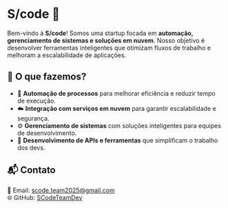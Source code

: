 # S/code 🚀

Bem-vindo à **S/code**! Somos uma startup focada em **automação, gerenciamento de sistemas e soluções em nuvem**. Nosso objetivo é desenvolver ferramentas inteligentes que otimizam fluxos de trabalho e melhoram a escalabilidade de aplicações.

## 🌟 O que fazemos?
- 🔹 **Automação de processos** para melhorar eficiência e reduzir tempo de execução.
- ☁️ **Integração com serviços em nuvem** para garantir escalabilidade e segurança.
- ⚙️ **Gerenciamento de sistemas** com soluções inteligentes para equipes de desenvolvimento.
- 🚀 **Desenvolvimento de APIs e ferramentas** que simplificam o trabalho dos devs.

## 📬 Contato
📧 Email: [scode.team2025@gmail.com](mailto:scode.team2025@gmail.com)  
🌐 GitHub: [SCodeTeamDev](https://github.com/SCodeTeamDev)

